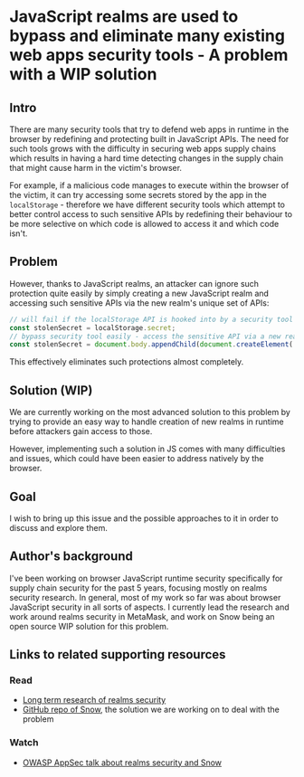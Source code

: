 # JavaScript realms are used to bypass and eliminate many existing web apps security tools - A problem with a WIP solution

## Intro

There are many security tools that try to defend web apps in runtime in the browser by redefining and protecting built in JavaScript APIs.
The need for such tools grows with the difficulty in securing web apps supply chains which results in having a hard time detecting changes in the supply chain that might cause harm in the victim's browser.

For example, if a malicious code manages to execute within the browser of the victim, it can try accessing some secrets stored by the app in the `localStorage` - therefore we have different security tools which attempt to better control access to such sensitive APIs by redefining their behaviour to be more selective on which code is allowed to access it and which code isn't.

## Problem

However, thanks to JavaScript realms, an attacker can ignore such protection quite easily by simply creating a new JavaScript realm and accessing such sensitive APIs via the new realm's unique set of APIs:

```javascript
// will fail if the localStorage API is hooked into by a security tool
const stolenSecret = localStorage.secret;
// bypass security tool easily - access the sensitive API via a new realm
const stolenSecret = document.body.appendChild(document.createElement('iframe')).contentWindow.localStorage.secret
```

This effectively eliminates such protections almost completely.

## Solution (WIP)

We are currently working on the most advanced solution to this problem by trying to provide an easy way to handle creation of new realms in runtime before attackers gain access to those.

However, implementing such a solution in JS comes with many difficulties and issues, which could have been easier to address natively by the browser.

## Goal

I wish to bring up this issue and the possible approaches to it in order to discuss and explore them.

## Author's background

I've been working on browser JavaScript runtime security specifically for supply chain security for the past 5 years, focusing mostly on realms security research. In general, most of my work so far was about browser JavaScript security in all sorts of aspects.
I currently lead the research and work around realms security in MetaMask, and work on Snow being an open source WIP solution for this problem.

## Links to related supporting resources

### Read

* [Long term research of realms security](https://github.com/weizman/awesome-javascript-realms-security)
* [GitHub repo of Snow](https://github.com/lavamoat/snow), the solution we are working on to deal with the problem

### Watch

* [OWASP AppSec talk about realms security and Snow](https://www.youtube.com/watch?v=l2l_qnEhx3M)
